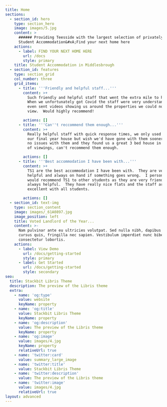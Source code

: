 ```yaml
---
title: Home
sections:
  - section_id: hero
    type: section_hero
    image: images/5.jpg
    content: >
      ###### Providing Teesside with the largest selection of privately owned
      Student Accommodation&#xA;Find your next home here
    actions:
      - label: FIND YOUR NEXT HOME HERE
        url: /docs
        style: primary
    title: Student Accommodation in Middlesbrough
  - section_id: features
    type: section_grid
    col_number: three
    grid_items:
      - title: '''Friendly and helpful staff...'''
        content: >+
          Such friendly and helpful staff that went the extra mile to help. 
          When we unfortunately got Covid the staff were very understanding and
          even sent videos showing us around the properties we could no longer
          view.  Would highly recommend!

        actions: []
      - title: '''Can''t reccommend them enough...'''
        content: >+
          Really helpful staff with quick response times, we only used them for
          our final year house but wish we'd have gone with them sooner.  We had
          no issues with them and they found us a great 3 bed house in one day
          of viewings, can't recommend them enough.

        actions: []
      - title: '''Best accommodation I have been with...'''
        content: >+
          TS1 are the best accommodation I have been with.  They are very
          helpful and always on hand if something goes wrong.  I personally
          would recommend TS1 to other students as they are very friendly and
          always helpful.  They have really nice flats and the staff are
          excellent with all students.

        actions: []
  - section_id: text-img
    type: section_content
    image: images/_61A0897.jpg
    image_position: left
    title: Voted Landlord of the Year...
    content: >-
      Nam pulvinar ante eu ultricies volutpat. Sed nulla nibh, dapibus sit amet
      cursus quis, fringilla nec sapien. Vestibulum imperdiet nunc bibendum
      consectetur lobortis.
    actions:
      - label: View Demo
        url: /docs/getting-started
        style: primary
      - label: Get Started
        url: /docs/getting-started
        style: secondary
seo:
  title: Stackbit Libris Theme
  description: The preview of the Libris theme
  extra:
    - name: 'og:type'
      value: website
      keyName: property
    - name: 'og:title'
      value: Stackbit Libris Theme
      keyName: property
    - name: 'og:description'
      value: The preview of the Libris theme
      keyName: property
    - name: 'og:image'
      value: images/4.jpg
      keyName: property
      relativeUrl: true
    - name: 'twitter:card'
      value: summary_large_image
    - name: 'twitter:title'
      value: Stackbit Libris Theme
    - name: 'twitter:description'
      value: The preview of the Libris theme
    - name: 'twitter:image'
      value: images/4.jpg
      relativeUrl: true
layout: advanced
---
```

